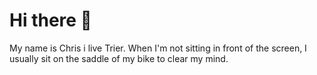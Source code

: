 # Hi there 👋

My name is Chris i live Trier. When I'm not sitting in front of the screen, I usually sit on the saddle of my bike to clear my mind.

